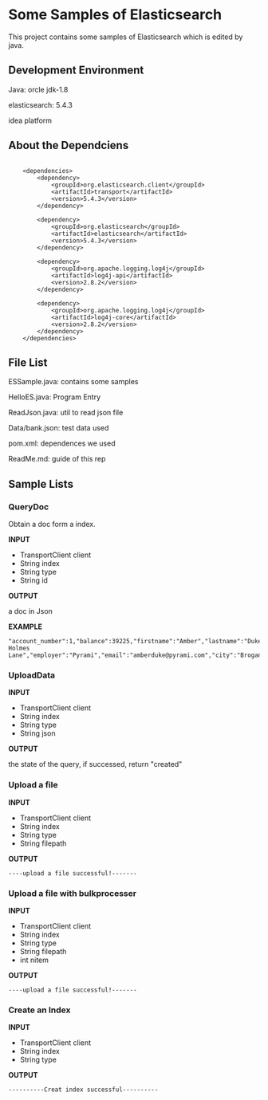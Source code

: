 # Some Samples of Elasticsearch
This project contains some samples of Elasticsearch which is edited by java.

## Development Environment
Java: orcle jdk-1.8 

elasticsearch: 5.4.3

idea platform
## About the Dependciens
```aidl

    <dependencies>
        <dependency>
            <groupId>org.elasticsearch.client</groupId>
            <artifactId>transport</artifactId>
            <version>5.4.3</version>
        </dependency>

        <dependency>
            <groupId>org.elasticsearch</groupId>
            <artifactId>elasticsearch</artifactId>
            <version>5.4.3</version>
        </dependency>

        <dependency>
            <groupId>org.apache.logging.log4j</groupId>
            <artifactId>log4j-api</artifactId>
            <version>2.8.2</version>
        </dependency>

        <dependency>
            <groupId>org.apache.logging.log4j</groupId>
            <artifactId>log4j-core</artifactId>
            <version>2.8.2</version>
        </dependency>
    </dependencies>

```
## File List
ESSample.java: contains some samples

HelloES.java: Program Entry

ReadJson.java: util to read json file

Data/bank.json: test data used

pom.xml: dependences we used

ReadMe.md: guide of this rep

## Sample Lists
### QueryDoc
Obtain a doc form a index.

**INPUT**

- TransportClient client
- String index
- String type
- String id

**OUTPUT**

a doc in Json

**EXAMPLE**
```aidl
"account_number":1,"balance":39225,"firstname":"Amber","lastname":"Duke","age":32,"gender":"M","address":"880 Holmes Lane","employer":"Pyrami","email":"amberduke@pyrami.com","city":"Brogan","state":"IL"
```
### UploadData

**INPUT**

- TransportClient client
- String index
- String type
- String json

**OUTPUT**

the state of the query, if successed, return "created"

### Upload a file

**INPUT**
- TransportClient client
- String index
- String type
- String filepath

**OUTPUT**
```aidl
----upload a file successful!-------
```

### Upload a file with bulkprocesser

**INPUT**
- TransportClient client
- String index
- String type
- String filepath
- int nitem

**OUTPUT**
```aidl
----upload a file successful!-------
```

### Create an Index

**INPUT**
- TransportClient client
- String index
- String type

**OUTPUT**
```aidl
----------Creat index successful----------
```